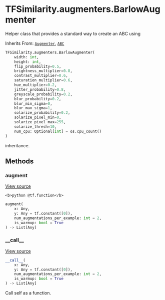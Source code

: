# TFSimilarity.augmenters.BarlowAugmenter





Helper class that provides a standard way to create an ABC using

Inherits From: [`Augmenter`](../../TFSimilarity/augmenters/Augmenter.md), [`ABC`](../../TFSimilarity/distances/ABC.md)

```python
TFSimilarity.augmenters.BarlowAugmenter(
    width: int,
    height: int,
    flip_probability=0.5,
    brightness_multiplier=0.8,
    contrast_multiplier=0.6,
    saturation_multiplier=0.6,
    hue_multiplier=0.2,
    jitter_probability=0.8,
    greyscale_probability=0.2,
    blur_probability=0.2,
    blur_min_sigma=0,
    blur_max_sigma=1,
    solarize_probability=0.2,
    solarize_pixel_min=0,
    solarize_pixel_max=255,
    solarize_thresh=10,
    num_cpu: Optional[int] = os.cpu_count()
)
```



<!-- Placeholder for "Used in" -->
inheritance.

## Methods

<h3 id="augment">augment</h3>

<a target="_blank" class="external" href="https://github.com/tensorflow/similarity/blob/main/tensorflow_similarity/augmenters/barlow.py#L118-L161">View source</a>

``<b>python
@tf.function</b>``

```python
augment(
    x: Any,
    y: Any = tf.constant([0]),
    num_augmentations_per_example: int = 2,
    is_warmup: bool = True
) -> List[Any]
```





<h3 id="__call__">__call__</h3>

<a target="_blank" class="external" href="https://github.com/tensorflow/similarity/blob/main/tensorflow_similarity/augmenters/barlow.py#L163-L170">View source</a>

```python
__call__(
    x: Any,
    y: Any = tf.constant([0]),
    num_augmentations_per_example: int = 2,
    is_warmup: bool = True
) -> List[Any]
```


Call self as a function.




